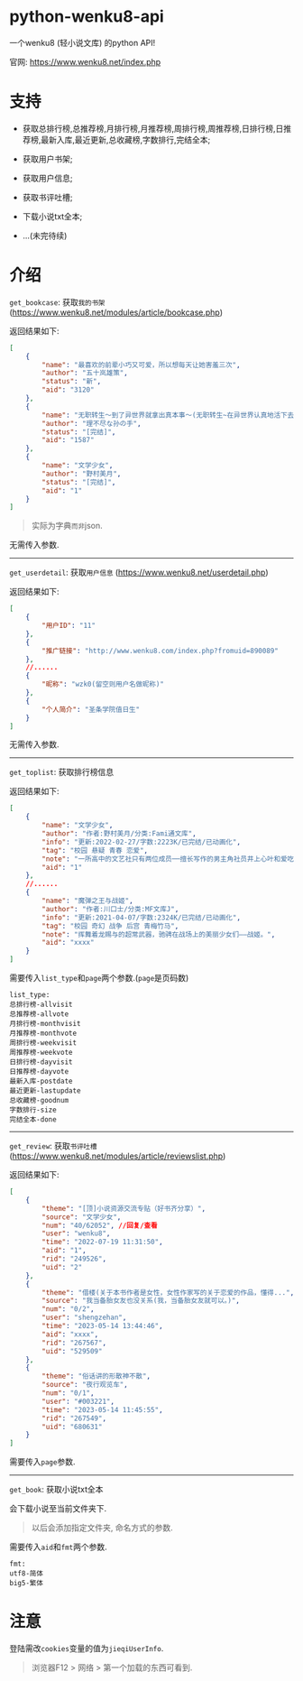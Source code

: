 # python-wenku8-api

一个wenku8 (轻小说文库) 的python API!

官网: https://www.wenku8.net/index.php

# 支持

* 获取总排行榜,总推荐榜,月排行榜,月推荐榜,周排行榜,周推荐榜,日排行榜,日推荐榜,最新入库,最近更新,总收藏榜,字数排行,完结全本;

* 获取用户书架;

* 获取用户信息;

* 获取书评吐槽;

* 下载小说txt全本;

* ...(未完待续)

# 介绍

`get_bookcase`: 获取`我的书架` (https://www.wenku8.net/modules/article/bookcase.php)

返回结果如下:

```json
[
    {
        "name": "最喜欢的前辈小巧又可爱，所以想每天让她害羞三次",
        "author": "五十岚雄策",
        "status": "新",
        "aid": "3120"
    },
    {
        "name": "无职转生～到了异世界就拿出真本事～(无职转生~在异世界认真地活下去~)",
        "author": "理不尽な孙の手",
        "status": "[完结]",
        "aid": "1587"
    },
    {
        "name": "文学少女",
        "author": "野村美月",
        "status": "[完结]",
        "aid": "1"
    }
]
```

> 实际为字典`而非`json.

无需传入参数.

---

`get_userdetail`: 获取`用户信息` (https://www.wenku8.net/userdetail.php)

返回结果如下:

```json
[
    {
        "用户ID": "11"
    },
    {
        "推广链接": "http://www.wenku8.com/index.php?fromuid=890089"
    },
    //......
    {
        "昵称": "wzk0(留空则用户名做昵称)"
    },
    {
        "个人简介": "圣条学院值日生"
    }
]
```

无需传入参数.

---

`get_toplist`: 获取排行榜信息

返回结果如下:

```json
[
    {
        "name": "文学少女",
        "author": "作者:野村美月/分类:Fami通文库",
        "info": "更新:2022-02-27/字数:2223K/已完结/已动画化",
        "tag": "校园 悬疑 青春 恋爱",
        "note": "一所高中的文艺社只有两位成员──擅长写作的男主角社员井上心叶和爱吃书纸的怪物文学…", //简介
        "aid": "1"
    },
    //......
    {
        "name": "魔弹之王与战姬",
        "author": "作者:川口士/分类:MF文库J",
        "info": "更新:2021-04-07/字数:2324K/已完结/已动画化",
        "tag": "校园 奇幻 战争 后宫 青梅竹马",
        "note": "挥舞着龙赐与的超常武器，驰骋在战场上的美丽少女们——战姬。",
        "aid": "xxxx"
    }
]
```

需要传入`list_type`和`page`两个参数.(`page`是页码数)

```
list_type:
总排行榜-allvisit
总推荐榜-allvote
月排行榜-monthvisit
月推荐榜-monthvote
周排行榜-weekvisit
周推荐榜-weekvote
日排行榜-dayvisit
日推荐榜-dayvote
最新入库-postdate
最近更新-lastupdate
总收藏榜-goodnum
字数排行-size
完结全本-done
```

---

`get_review`: 获取`书评吐槽` (https://www.wenku8.net/modules/article/reviewslist.php)

返回结果如下:

```json
[
    {
        "theme": "[顶]小说资源交流专贴（好书齐分享）",
        "source": "文学少女",
        "num": "40/62052", //回复/查看
        "user": "wenku8",
        "time": "2022-07-19 11:31:50",
        "aid": "1",
        "rid": "249526",
        "uid": "2"
    },
    {
        "theme": "借楼(关于本书作者是女性，女性作家写的关于恋爱的作品，懂得...",
        "source": "我当备胎女友也没关系(我，当备胎女友就可以。)",
        "num": "0/2",
        "user": "shengzehan",
        "time": "2023-05-14 13:44:46",
        "aid": "xxxx",
        "rid": "267567",
        "uid": "529509"
    },
    {
        "theme": "俗话讲的形散神不散",
        "source": "夜行观览车",
        "num": "0/1",
        "user": "#003221",
        "time": "2023-05-14 11:45:55",
        "rid": "267549",
        "uid": "680631"
    }
]
```

需要传入`page`参数.

---

`get_book`: 获取小说txt全本

会下载小说至当前文件夹下.

> 以后会添加指定文件夹, 命名方式的参数.

需要传入`aid`和`fmt`两个参数.

```
fmt:
utf8-简体
big5-繁体
```

# 注意

登陆需改`cookies`变量的值为`jieqiUserInfo`.

> 浏览器F12 > 网络 > 第一个加载的东西可看到.
